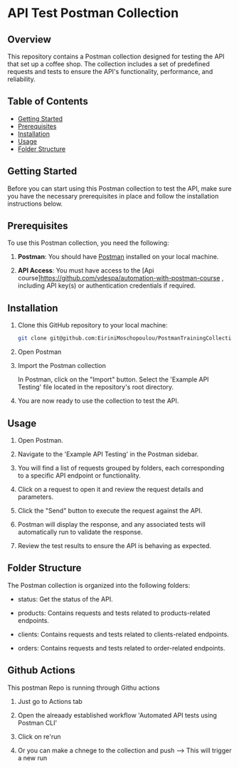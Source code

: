 # API Test Postman Collection

## Overview

This repository contains a Postman collection designed for testing the API that set up a coffee shop. The collection includes a set of predefined requests and tests to ensure the API's functionality, performance, and reliability.

## Table of Contents

- [Getting Started](#getting-started)
- [Prerequisites](#prerequisites)
- [Installation](#installation)
- [Usage](#usage)
- [Folder Structure](#folder-structure)


## Getting Started

Before you can start using this Postman collection to test the API, make sure you have the necessary prerequisites in place and follow the installation instructions below.

## Prerequisites

To use this Postman collection, you need the following:

1. **Postman**: You should have [Postman](https://www.postman.com/downloads/) installed on your local machine.

2. **API Access**: You must have access to the [Api course]https://github.com/vdespa/automation-with-postman-course , including API key(s) or authentication credentials if required.

## Installation

1. Clone this GitHub repository to your local machine:

   ```bash
   git clone git@github.com:EiriniMoschopoulou/PostmanTrainingCollections.git
2. Open Postman

3. Import the Postman collection

   In Postman, click on the "Import" button.
   Select the 'Example API Testing' file located in the repository's root directory.



4. You are now ready to use the collection to test the API.

## Usage
1. Open Postman.

2. Navigate to the 'Example API Testing' in the Postman sidebar.

3. You will find a list of requests grouped by folders, each corresponding to a specific API endpoint or functionality.

4. Click on a request to open it and review the request details and parameters.

5. Click the "Send" button to execute the request against the API.

6. Postman will display the response, and any associated tests will automatically run to validate the response.

7. Review the test results to ensure the API is behaving as expected.


## Folder Structure
The Postman collection is organized into the following folders:

 - status: Get the status of the API.

 - products: Contains requests and tests related to products-related endpoints.

 - clients: Contains requests and tests related to clients-related endpoints.

 - orders: Contains requests and tests related to order-related endpoints.


## Github Actions
This postman Repo is running through Githu actions 
1. Just go to Actions tab
2. Open the alreaady established workflow 'Automated API tests using Postman CLI'

3. Click on re'run
4. Or you can make a chnege to the collection and push --> This will trigger a new run

   
